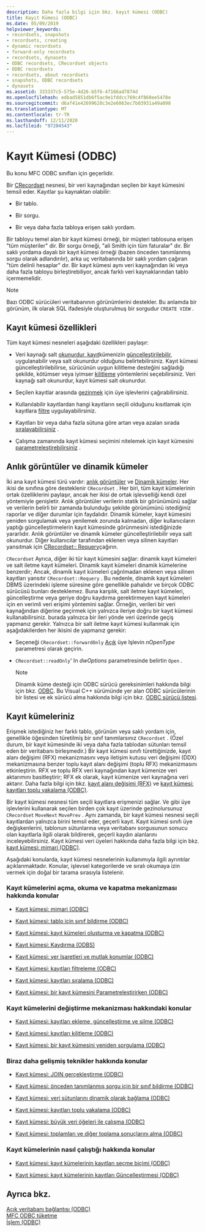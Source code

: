 ```yaml
---
description: Daha fazla bilgi için bkz. kayıt kümesi (ODBC)
title: Kayıt Kümesi (ODBC)
ms.date: 05/09/2019
helpviewer_keywords:
- recordsets, snapshots
- recordsets, creating
- dynamic recordsets
- forward-only recordsets
- recordsets, dynasets
- ODBC recordsets, CRecordset objects
- ODBC recordsets
- recordsets, about recordsets
- snapshots, ODBC recordsets
- dynasets
ms.assetid: 333337c5-575e-4d26-b5f6-47166ad7874d
ms.openlocfilehash: edbad5851db6f5ac9e1fddcc769c4f860ee5478e
ms.sourcegitcommit: d6af41e42699628c3e2e6063ec7b03931a49a098
ms.translationtype: MT
ms.contentlocale: tr-TR
ms.lasthandoff: 12/11/2020
ms.locfileid: "97204543"
---
```

# <a name="recordset-odbc"></a>Kayıt Kümesi (ODBC)

Bu konu MFC ODBC sınıfları için geçerlidir.

Bir [CRecordset](../../mfc/reference/crecordset-class.md) nesnesi, bir veri kaynağından seçilen bir kayıt kümesini temsil eder. Kayıtlar şu kaynaktan olabilir:

- Bir tablo.

- Bir sorgu.

- Bir veya daha fazla tabloya erişen saklı yordam.

Bir tabloyu temel alan bir kayıt kümesi örneği, bir müşteri tablosuna erişen "tüm müşteriler" dir. Bir sorgu örneği, "ali Smith için tüm faturalar" dır. Bir saklı yordama dayalı bir kayıt kümesi örneği (bazen önceden tanımlanmış sorgu olarak adlandırılır), arka uç veritabanında bir saklı yordam çağıran "tüm delinli hesaplar" dır. Bir kayıt kümesi aynı veri kaynağından iki veya daha fazla tabloyu birleştirebiliyor, ancak farklı veri kaynaklarından tablo içermemelidir.

> [!NOTE]
> Bazı ODBC sürücüleri veritabanının görünümlerini destekler. Bu anlamda bir görünüm, ilk olarak SQL ifadesiyle oluşturulmuş bir sorgudur `CREATE VIEW` .

## <a name="recordset-capabilities"></a><a name="_core_recordset_capabilities"></a> Kayıt kümesi özellikleri

Tüm kayıt kümesi nesneleri aşağıdaki özellikleri paylaşır:

- Veri kaynağı salt [okunurdur, kayıt](../../data/odbc/recordset-adding-updating-and-deleting-records-odbc.md)kümenizin [güncelleştirilebilir](../../data/odbc/recordset-adding-updating-and-deleting-records-odbc.md), uygulanabilir veya salt okunurdur olduğunu belirtebilirsiniz. Kayıt kümesi güncelleştirilebilirse, sürücünün uygun kilitleme desteğini sağladığı şekilde, kötümser veya iyimser [kilitleme](../../data/odbc/recordset-locking-records-odbc.md) yöntemlerini seçebilirsiniz. Veri kaynağı salt okunurdur, kayıt kümesi salt okunurdur.

- Seçilen kayıtlar arasında [gezinmek](../../data/odbc/recordset-scrolling-odbc.md) için üye işlevlerini çağırabilirsiniz.

- Kullanılabilir kayıtlardan hangi kayıtların seçili olduğunu kısıtlamak için kayıtlara [filtre](../../data/odbc/recordset-filtering-records-odbc.md) uygulayabilirsiniz.

- Kayıtları bir veya daha fazla sütuna göre artan veya azalan sırada [sıralayabilirsiniz](../../data/odbc/recordset-sorting-records-odbc.md) .

- Çalışma zamanında kayıt kümesi seçimini nitelemek için kayıt kümesini [parametreleştirebilirsiniz](../../data/odbc/recordset-parameterizing-a-recordset-odbc.md) .

## <a name="snapshots-and-dynasets"></a><a name="_core_snapshots_and_dynasets"></a> Anlık görüntüler ve dinamik kümeler

İki ana kayıt kümesi türü vardır: [anlık görüntüler](../../data/odbc/snapshot.md) ve [Dinamik kümeler](../../data/odbc/dynaset.md). Her ikisi de sınıfına göre desteklenir `CRecordset` . Her biri, tüm kayıt kümelerinin ortak özelliklerini paylaşır, ancak her ikisi de ortak işlevselliği kendi özel yöntemiyle genişletir. Anlık görüntüler verilerin statik bir görünümünü sağlar ve verilerin belirli bir zamanda bulunduğu şekilde görünümünü istediğiniz raporlar ve diğer durumlar için faydalıdır. Dinamik kümeler, kayıt kümesini yeniden sorgulamak veya yenilemek zorunda kalmadan, diğer kullanıcıların yaptığı güncelleştirmelerin kayıt kümesinde görünmesini istediğinizde yararlıdır. Anlık görüntüler ve dinamik kümeler güncelleştirilebilir veya salt okunurdur. Diğer kullanıcılar tarafından eklenen veya silinen kayıtları yansıtmak için [CRecordset:: Requery](../../mfc/reference/crecordset-class.md#requery)çağırın.

`CRecordset` Ayrıca, diğer iki tür kayıt kümesini sağlar: dinamik kayıt kümeleri ve salt iletme kayıt kümeleri. Dinamik kayıt kümeleri dinamik kümelerine benzerdir; Ancak, dinamik kayıt kümeleri çağrılmadan eklenen veya silinen kayıtları yansıtır `CRecordset::Requery` . Bu nedenle, dinamik kayıt kümeleri DBMS üzerindeki işleme süresine göre genellikle pahalıdır ve birçok ODBC sürücüsü bunları desteklemez. Buna karşılık, salt iletme kayıt kümeleri, güncelleştirme veya geriye doğru kaydırma gerektirmeyen kayıt kümeleri için en verimli veri erişimi yöntemini sağlar. Örneğin, verileri bir veri kaynağından diğerine geçirmek için yalnızca ileriye doğru bir kayıt kümesi kullanabilirsiniz. burada yalnızca bir ileri yönde veri üzerinde geçiş yapmanız gerekir. Yalnızca bir salt iletme kayıt kümesi kullanmak için aşağıdakilerden her ikisini de yapmanız gerekir:

- Seçeneği `CRecordset::forwardOnly` [Açık](../../mfc/reference/crecordset-class.md#open) üye Işlevin *nOpenType* parametresi olarak geçirin.

- `CRecordset::readOnly`' In *dwOptions* parametresinde belirtin `Open` .

    > [!NOTE]
    >  Dinamik küme desteği için ODBC sürücü gereksinimleri hakkında bilgi için bkz. [ODBC](../../data/odbc/odbc-basics.md). Bu Visual C++ sürümünde yer alan ODBC sürücülerinin bir listesi ve ek sürücü alma hakkında bilgi için bkz. [ODBC sürücü listesi](../../data/odbc/odbc-driver-list.md).

## <a name="your-recordsets"></a><a name="_core_your_recordsets"></a> Kayıt kümeleriniz

Erişmek istediğiniz her farklı tablo, görünüm veya saklı yordam için, genellikle öğesinden türetilmiş bir sınıf tanımlarsınız `CRecordset` . (Özel durum, bir kayıt kümesinde iki veya daha fazla tablodan sütunları temsil eden bir veritabanı birleşmedir.) Bir kayıt kümesi sınıfı türettiğinizde, kayıt alanı değişimi (RFX) mekanizmasını veya iletişim kutusu veri değişimi (DDX) mekanizmasına benzer toplu kayıt alanı değişimi (toplu RFX) mekanizmasını etkinleştirin. RFX ve toplu RFX veri kaynağından kayıt kümenize veri aktarımını basitleştirir; RFX ek olarak, kayıt kümenize veri kaynağına veri aktarır. Daha fazla bilgi için bkz. [kayıt alanı değişimi (RFX)](../../data/odbc/record-field-exchange-rfx.md) ve [kayıt kümesi: kayıtları toplu yakalama (ODBC)](../../data/odbc/recordset-fetching-records-in-bulk-odbc.md).

Bir kayıt kümesi nesnesi tüm seçili kayıtlara erişmenizi sağlar. Ve gibi üye işlevlerini kullanarak seçilen birden çok kayıt üzerinde gezinolursunuz `CRecordset` `MoveNext` `MovePrev` . Aynı zamanda, bir kayıt kümesi nesnesi seçili kayıtlardan yalnızca birini temsil eder, geçerli kayıt. Kayıt kümesi sınıfı üye değişkenlerini, tablonun sütunlarına veya veritabanı sorgusunun sonucu olan kayıtlarla ilgili olarak bildirerek, geçerli kaydın alanlarını inceleyebilirsiniz. Kayıt kümesi veri üyeleri hakkında daha fazla bilgi için bkz. [kayıt kümesi: mimari (ODBC)](../../data/odbc/recordset-architecture-odbc.md).

Aşağıdaki konularda, kayıt kümesi nesnelerinin kullanımıyla ilgili ayrıntılar açıklanmaktadır. Konular, işlevsel kategorilerde ve sıralı okumaya izin vermek için doğal bir tarama sırasıyla listelenir.

### <a name="topics-about-the-mechanics-of-opening-reading-and-closing-recordsets"></a>Kayıt kümelerini açma, okuma ve kapatma mekanizması hakkında konular

- [Kayıt kümesi: mimari (ODBC)](../../data/odbc/recordset-architecture-odbc.md)

- [Kayıt kümesi: tablo için sınıf bildirme (ODBC)](../../data/odbc/recordset-declaring-a-class-for-a-table-odbc.md)

- [Kayıt kümesi: kayıt kümeleri oluşturma ve kapatma (ODBC)](../../data/odbc/recordset-creating-and-closing-recordsets-odbc.md)

- [Kayıt kümesi: Kaydırma (ODBS)](../../data/odbc/recordset-scrolling-odbc.md)

- [Kayıt kümesi: yer Işaretleri ve mutlak konumlar (ODBC)](../../data/odbc/recordset-bookmarks-and-absolute-positions-odbc.md)

- [Kayıt kümesi: kayıtları filtreleme (ODBC)](../../data/odbc/recordset-filtering-records-odbc.md)

- [Kayıt kümesi: kayıtları sıralama (ODBC)](../../data/odbc/recordset-sorting-records-odbc.md)

- [Kayıt kümesi: bir kayıt kümesini Parametreleştirirken (ODBC)](../../data/odbc/recordset-parameterizing-a-recordset-odbc.md)

### <a name="topics-about-the-mechanics-of-modifying-recordsets"></a>Kayıt kümelerini değiştirme mekanizması hakkındaki konular

- [Kayıt kümesi: kayıtları ekleme, güncelleştirme ve silme (ODBC)](../../data/odbc/recordset-adding-updating-and-deleting-records-odbc.md)

- [Kayıt kümesi: kayıtları kilitleme (ODBC)](../../data/odbc/recordset-locking-records-odbc.md)

- [Kayıt kümesi: bir kayıt kümesini yeniden sorgulama (ODBC)](../../data/odbc/recordset-requerying-a-recordset-odbc.md)

### <a name="topics-about-somewhat-more-advanced-techniques"></a>Biraz daha gelişmiş teknikler hakkında konular

- [Kayıt kümesi: JOIN gerçekleştirme (ODBC)](../../data/odbc/recordset-performing-a-join-odbc.md)

- [Kayıt kümesi: önceden tanımlanmış sorgu için bir sınıf bildirme (ODBC)](../../data/odbc/recordset-declaring-a-class-for-a-predefined-query-odbc.md)

- [Kayıt kümesi: veri sütunlarını dinamik olarak bağlama (ODBC)](../../data/odbc/recordset-dynamically-binding-data-columns-odbc.md)

- [Kayıt kümesi: kayıtları toplu yakalama (ODBC)](../../data/odbc/recordset-fetching-records-in-bulk-odbc.md)

- [Kayıt kümesi: büyük veri öğeleri ile çalışma (ODBC)](../../data/odbc/recordset-working-with-large-data-items-odbc.md)

- [Kayıt kümesi: toplamları ve diğer toplama sonuçlarını alma (ODBC)](../../data/odbc/recordset-obtaining-sums-and-other-aggregate-results-odbc.md)

### <a name="topics-about-how-recordsets-work"></a>Kayıt kümelerinin nasıl çalıştığı hakkında konular

- [Kayıt kümesi: kayıt kümelerinin kayıtları seçme biçimi (ODBC)](../../data/odbc/recordset-how-recordsets-select-records-odbc.md)

- [Kayıt kümesi: kayıt kümelerinin kayıtları Güncelleştirmesi (ODBC)](../../data/odbc/recordset-how-recordsets-update-records-odbc.md)

## <a name="see-also"></a>Ayrıca bkz.

[Açık veritabanı bağlantısı (ODBC)](../../data/odbc/open-database-connectivity-odbc.md)<br/>
[MFC ODBC tüketme](../../mfc/reference/adding-an-mfc-odbc-consumer.md)<br/>
[İşlem (ODBC)](../../data/odbc/transaction-odbc.md)
